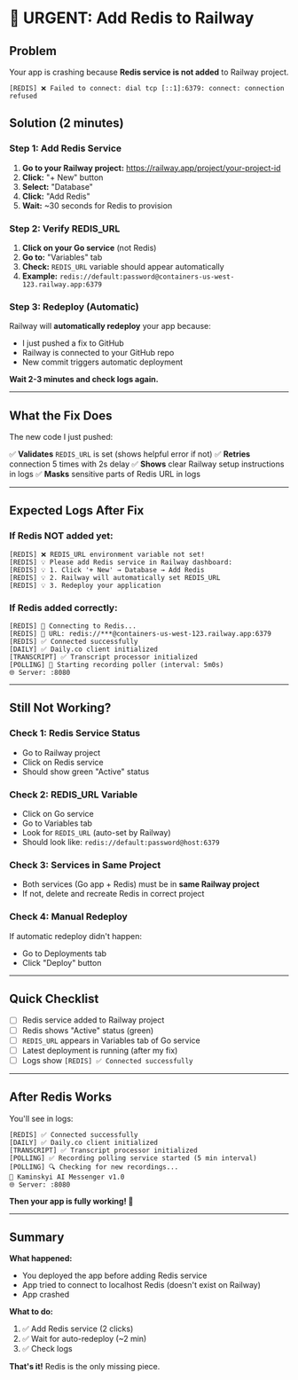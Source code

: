 # 🚨 URGENT: Add Redis to Railway

## Problem
Your app is crashing because **Redis service is not added** to Railway project.

```
[REDIS] ❌ Failed to connect: dial tcp [::1]:6379: connect: connection refused
```

## Solution (2 minutes)

### Step 1: Add Redis Service

1. **Go to your Railway project:** https://railway.app/project/your-project-id
2. **Click:** "+ New" button
3. **Select:** "Database"
4. **Click:** "Add Redis"
5. **Wait:** ~30 seconds for Redis to provision

### Step 2: Verify REDIS_URL

1. **Click on your Go service** (not Redis)
2. **Go to:** "Variables" tab
3. **Check:** `REDIS_URL` variable should appear automatically
4. **Example:** `redis://default:password@containers-us-west-123.railway.app:6379`

### Step 3: Redeploy (Automatic)

Railway will **automatically redeploy** your app because:
- I just pushed a fix to GitHub
- Railway is connected to your GitHub repo
- New commit triggers automatic deployment

**Wait 2-3 minutes and check logs again.**

---

## What the Fix Does

The new code I just pushed:

✅ **Validates** `REDIS_URL` is set (shows helpful error if not)
✅ **Retries** connection 5 times with 2s delay
✅ **Shows** clear Railway setup instructions in logs
✅ **Masks** sensitive parts of Redis URL in logs

---

## Expected Logs After Fix

### If Redis NOT added yet:
```
[REDIS] ❌ REDIS_URL environment variable not set!
[REDIS] 💡 Please add Redis service in Railway dashboard:
[REDIS] 💡 1. Click '+ New' → Database → Add Redis
[REDIS] 💡 2. Railway will automatically set REDIS_URL
[REDIS] 💡 3. Redeploy your application
```

### If Redis added correctly:
```
[REDIS] 🔗 Connecting to Redis...
[REDIS] 📍 URL: redis://***@containers-us-west-123.railway.app:6379
[REDIS] ✅ Connected successfully
[DAILY] ✅ Daily.co client initialized
[TRANSCRIPT] ✅ Transcript processor initialized
[POLLING] 🚀 Starting recording poller (interval: 5m0s)
🌐 Server: :8080
```

---

## Still Not Working?

### Check 1: Redis Service Status
- Go to Railway project
- Click on Redis service
- Should show green "Active" status

### Check 2: REDIS_URL Variable
- Click on Go service
- Go to Variables tab
- Look for `REDIS_URL` (auto-set by Railway)
- Should look like: `redis://default:password@host:6379`

### Check 3: Services in Same Project
- Both services (Go app + Redis) must be in **same Railway project**
- If not, delete and recreate Redis in correct project

### Check 4: Manual Redeploy
If automatic redeploy didn't happen:
- Go to Deployments tab
- Click "Deploy" button

---

## Quick Checklist

- [ ] Redis service added to Railway project
- [ ] Redis shows "Active" status (green)
- [ ] `REDIS_URL` appears in Variables tab of Go service
- [ ] Latest deployment is running (after my fix)
- [ ] Logs show `[REDIS] ✅ Connected successfully`

---

## After Redis Works

You'll see in logs:
```
[REDIS] ✅ Connected successfully
[DAILY] ✅ Daily.co client initialized
[TRANSCRIPT] ✅ Transcript processor initialized
[POLLING] ✅ Recording polling service started (5 min interval)
[POLLING] 🔍 Checking for new recordings...
🚀 Kaminskyi AI Messenger v1.0
🌐 Server: :8080
```

**Then your app is fully working! 🎉**

---

## Summary

**What happened:**
- You deployed the app before adding Redis service
- App tried to connect to localhost Redis (doesn't exist on Railway)
- App crashed

**What to do:**
1. ✅ Add Redis service (2 clicks)
2. ✅ Wait for auto-redeploy (~2 min)
3. ✅ Check logs

**That's it!** Redis is the only missing piece.
